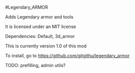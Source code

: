 #Legendary_ARMOR

Adds Legendary armor and tools

It is licensed under an MIT license

Dependencies: Default, 3d_armor

This is currently version 1.0 of this mod

To install, go to https://github.com/gitgithu/legendary_armor

TODO: prefilling, admin utils?
